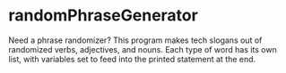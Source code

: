 # randomPhraseGenerator
Need a phrase randomizer? This program makes tech slogans out of randomized verbs, adjectives, and nouns. Each type of word has its own list, with variables set to feed into the printed statement at the end.
